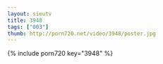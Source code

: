 ```yaml
--- 
layout: sieutv
title: 3948
tags: ["003"]
thumb: http://porn720.net/video/3948/poster.jpg
---
```

{% include porn720 key="3948" %} 
